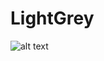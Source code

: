# LightGrey
![alt text](https://github.com/plamen-peshev/orgchartjs-templates/blob/main/LightGrey/template.jpg)
